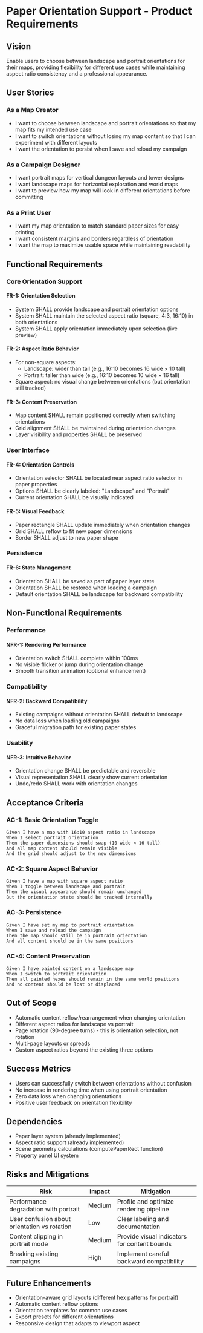 # Paper Orientation Support - Product Requirements

## Vision

Enable users to choose between landscape and portrait orientations for their maps, providing flexibility for different use cases while maintaining aspect ratio consistency and a professional appearance.

## User Stories

### As a Map Creator

- I want to choose between landscape and portrait orientations so that my map fits my intended use case
- I want to switch orientations without losing my map content so that I can experiment with different layouts
- I want the orientation to persist when I save and reload my campaign

### As a Campaign Designer

- I want portrait maps for vertical dungeon layouts and tower designs
- I want landscape maps for horizontal exploration and world maps
- I want to preview how my map will look in different orientations before committing

### As a Print User

- I want my map orientation to match standard paper sizes for easy printing
- I want consistent margins and borders regardless of orientation
- I want the map to maximize usable space while maintaining readability

## Functional Requirements

### Core Orientation Support

#### FR-1: Orientation Selection

- System SHALL provide landscape and portrait orientation options
- System SHALL maintain the selected aspect ratio (square, 4:3, 16:10) in both orientations
- System SHALL apply orientation immediately upon selection (live preview)

#### FR-2: Aspect Ratio Behavior

- For non-square aspects:
  - Landscape: wider than tall (e.g., 16:10 becomes 16 wide × 10 tall)
  - Portrait: taller than wide (e.g., 16:10 becomes 10 wide × 16 tall)
- Square aspect: no visual change between orientations (but orientation still tracked)

#### FR-3: Content Preservation

- Map content SHALL remain positioned correctly when switching orientations
- Grid alignment SHALL be maintained during orientation changes
- Layer visibility and properties SHALL be preserved

### User Interface

#### FR-4: Orientation Controls

- Orientation selector SHALL be located near aspect ratio selector in paper properties
- Options SHALL be clearly labeled: "Landscape" and "Portrait"
- Current orientation SHALL be visually indicated

#### FR-5: Visual Feedback

- Paper rectangle SHALL update immediately when orientation changes
- Grid SHALL reflow to fit new paper dimensions
- Border SHALL adjust to new paper shape

### Persistence

#### FR-6: State Management

- Orientation SHALL be saved as part of paper layer state
- Orientation SHALL be restored when loading a campaign
- Default orientation SHALL be landscape for backward compatibility

## Non-Functional Requirements

### Performance

#### NFR-1: Rendering Performance

- Orientation switch SHALL complete within 100ms
- No visible flicker or jump during orientation change
- Smooth transition animation (optional enhancement)

### Compatibility

#### NFR-2: Backward Compatibility

- Existing campaigns without orientation SHALL default to landscape
- No data loss when loading old campaigns
- Graceful migration path for existing paper states

### Usability

#### NFR-3: Intuitive Behavior

- Orientation change SHALL be predictable and reversible
- Visual representation SHALL clearly show current orientation
- Undo/redo SHALL work with orientation changes

## Acceptance Criteria

### AC-1: Basic Orientation Toggle

```gherkin
Given I have a map with 16:10 aspect ratio in landscape
When I select portrait orientation
Then the paper dimensions should swap (10 wide × 16 tall)
And all map content should remain visible
And the grid should adjust to the new dimensions
```

### AC-2: Square Aspect Behavior

```gherkin
Given I have a map with square aspect ratio
When I toggle between landscape and portrait
Then the visual appearance should remain unchanged
But the orientation state should be tracked internally
```

### AC-3: Persistence

```gherkin
Given I have set my map to portrait orientation
When I save and reload the campaign
Then the map should still be in portrait orientation
And all content should be in the same positions
```

### AC-4: Content Preservation

```gherkin
Given I have painted content on a landscape map
When I switch to portrait orientation
Then all painted hexes should remain in the same world positions
And no content should be lost or displaced
```

## Out of Scope

- Automatic content reflow/rearrangement when changing orientation
- Different aspect ratios for landscape vs portrait
- Page rotation (90-degree turns) - this is orientation selection, not rotation
- Multi-page layouts or spreads
- Custom aspect ratios beyond the existing three options

## Success Metrics

- Users can successfully switch between orientations without confusion
- No increase in rendering time when using portrait orientation
- Zero data loss when changing orientations
- Positive user feedback on orientation flexibility

## Dependencies

- Paper layer system (already implemented)
- Aspect ratio support (already implemented)
- Scene geometry calculations (computePaperRect function)
- Property panel UI system

## Risks and Mitigations

| Risk                                         | Impact | Mitigation                                   |
| -------------------------------------------- | ------ | -------------------------------------------- |
| Performance degradation with portrait        | Medium | Profile and optimize rendering pipeline      |
| User confusion about orientation vs rotation | Low    | Clear labeling and documentation             |
| Content clipping in portrait mode            | Medium | Provide visual indicators for content bounds |
| Breaking existing campaigns                  | High   | Implement careful backward compatibility     |

## Future Enhancements

- Orientation-aware grid layouts (different hex patterns for portrait)
- Automatic content reflow options
- Orientation templates for common use cases
- Export presets for different orientations
- Responsive design that adapts to viewport aspect

